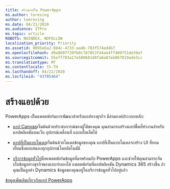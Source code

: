 ```yaml
---
title: สร้างแอปใน PowerApps
ms.author: toresing
author: tomresing
ms.date: 04/21/2020
ms.audience: ITPro
ms.topic: article
ROBOTS: NOINDEX, NOFOLLOW
localization_priority: Priority
ms.assetid: 0095e6a2-884c-4733-aa4b-783f574ad4b7
ms.openlocfilehash: d9a8897f29fb0c787853fd4ae4ff409751de59af
ms.sourcegitcommit: 55eff703a17e500681d8fa6a87eb067019ade3cc
ms.translationtype: MT
ms.contentlocale: th-TH
ms.lasthandoff: 04/22/2020
ms.locfileid: "43705464"
---
```

# <a name="create-apps-with-powerapps"></a>สร้างแอปด้วย

PowerApps เป็นแพลตฟอร์มการพัฒนาสําหรับแอปทางธุรกิจ มีสามองค์ประกอบหลัก: 
  
- [แอป Canvas](https://go.microsoft.com/fwlink/?linkid=874495)เริ่มต้นด้วยประสบการณ์ของผู้ใช้ของคุณ คุณสามารถสร้างแอปพื้นที่ทํางานสําหรับแอปพลิเคชันบนเว็บ อุปกรณ์เคลื่อนที่ และแท็บเล็ตได้ 
    
- [แอปที่เป็นแบบโมเดล](https://go.microsoft.com/fwlink/?linkid=874496)เริ่มต้นด้วยโมเดลข้อมูลของคุณ แอปที่เป็นแบบโมเดลจะสร้าง UI ที่ยอดเยี่ยมซึ่งตอบสนองทุกอุปกรณ์โดยอัตโนมัติ 
    
- [บริการข้อมูลทั่วไป](https://go.microsoft.com/fwlink/?linkid=874497)คือแพลตฟอร์มข้อมูลที่มาพร้อมกับ PowerApps และช่วยให้คุณสามารถจัดเก็บข้อมูลทางธุรกิจของแบบจําลองได้ แพลตฟอร์มที่แอปพลิเคชัน Dynamics 365 สร้างขึ้น ถ้าคุณเป็นลูกค้า Dynamics ข้อมูลของคุณอยู่ในบริการข้อมูลทั่วไปอยู่แล้ว 
    
[ข้อมูลเพิ่มเติมเกี่ยวกับแอป PowerApps](https://go.microsoft.com/fwlink/?linkid=874498)
  

